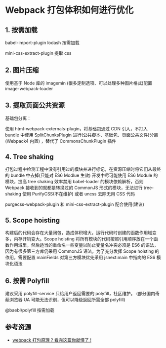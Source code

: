 # Webpack 打包体积如何进行优化

## 1. 按需加载

babel-import-plugin lodash 按需加载

mini-css-extract-plugin 提取 css

## 2. 图片压缩

使用基于 Node 库的 imagemin (很多定制选项、可以处理多种图片格式)配置 image-webpack-loader

## 3. 提取页面公共资源

基础包分离：

使用 html-webpack-externals-plugin，将基础包通过 CDN 引入，不打入 bundle 中使用 SplitChunksPlugin 进行(公共脚本、基础包、页面公共文件)分离(Webpack4 内置) ，替代了 CommonsChunkPlugin 插件

## 4. Tree shaking

打包过程中检测工程中没有引用过的模块并进行标记，在资源压缩时将它们从最终的 bundle 中去掉(只能对 ES6 Modlue 生效) 开发中尽可能使用 ES6 Module 的模块，提高 tree shaking 效率禁用 babel-loader 的模块依赖解析，否则 Webpack 接收到的就都是转换过的 CommonJS 形式的模块，无法进行 tree-shaking 使用 PurifyCSS(不在维护) 或者 uncss 去除无用 CSS 代码

purgecss-webpack-plugin 和 mini-css-extract-plugin 配合使用(建议)

## 5. Scope hoisting

构建后的代码会存在大量闭包，造成体积增大，运行代码时创建的函数作用域变多，内存开销变大。Scope hoisting 将所有模块的代码按照引用顺序放在一个函数作用域里，然后适当的重命名一些变量以防止变量名冲突必须是 ES6 的语法，因为有很多第三方库仍采用 CommonJS 语法，为了充分发挥 Scope hoisting 的作用，需要配置 mainFields 对第三方模块优先采用 jsnext:main 中指向的 ES6 模块化语法

## 6. 按需 Polyfill

建议采用 polyfill-service 只给用户返回需要的 polyfill，社区维护。 (部分国内奇葩浏览器 UA 可能无法识别，但可以降级返回所需全部 polyfill)

@baebl/polyfill 按需加载

## 参考资源

- [webpack 打包原理 ? 看完这篇你就懂了 !](https://zhuanlan.zhihu.com/p/101541041)
